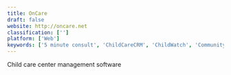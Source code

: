 ```yaml
---
title: OnCare
draft: false 
website: http://oncare.net
classification: ['']
platform: ['Web']
keywords: ['5 minute consult', 'ChildCareCRM', 'ChildWatch', 'CommunityPass', 'DayCare Works', 'EZCare', 'Famly', 'FormFast', 'HealthStream Leadership Development', 'HiMama', 'Imprivata Confirm ID', 'Kinderlime', 'LifeCubby', 'Lua', 'Moment', 'Sandbox Software', 'Zenoti']
---
```

Child care center management software